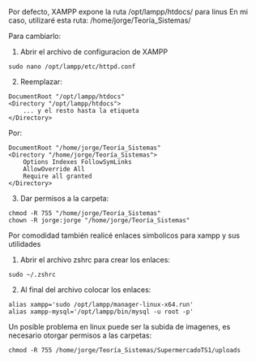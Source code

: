 Por defecto, XAMPP expone la ruta /opt/lampp/htdocs/ para linus
En mi caso, utilizaré esta ruta: /home/jorge/Teoría_Sistemas/

Para cambiarlo: 
1. Abrir el archivo de configuracion de XAMPP
```
sudo nano /opt/lampp/etc/httpd.conf
```

2. Reemplazar: 
```
DocumentRoot "/opt/lampp/htdocs"
<Directory "/opt/lampp/htdocs">
    ... y el resto hasta la etiqueta
</Directory>
```

Por: 
```
DocumentRoot "/home/jorge/Teoría_Sistemas"
<Directory "/home/jorge/Teoría_Sistemas">
    Options Indexes FollowSymLinks
    AllowOverride All
    Require all granted
</Directory>
```

3. Dar permisos a la carpeta:
```
chmod -R 755 "/home/jorge/Teoría_Sistemas"
chown -R jorge:jorge "/home/jorge/Teoría_Sistemas"
```


Por comodidad también realicé enlaces simbolicos para xampp y sus utilidades
1. Abrir el archivo zshrc para crear los enlaces: 
```
sudo ~/.zshrc
```
2. Al final del archivo colocar los enlaces:
```
alias xampp='sudo /opt/lampp/manager-linux-x64.run'
alias xampp-mysql='/opt/lampp/bin/mysql -u root -p'
```


Un posible problema en linux puede ser la subida de imagenes, es necesario otorgar permisos a las carpetas:
```
chmod -R 755 /home/jorge/Teoría_Sistemas/SupermercadoTS1/uploads
```

